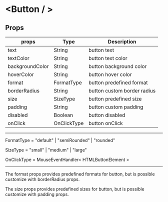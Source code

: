 # <Button / >

## Props

| props           | Type        | Description                 |
|-----------------|-------------|-----------------------------|
| text            | String      | button text                 |
| textColor       | String      | button text color           |
| backgroundColor | String      | button background color     |
| hoverColor      | String      | button hover color          |
| format          | FormatType  | button predefined format    |
| borderRadius    | String      | button custom border radius |
| size            | SizeType    | button predefined size      |
| padding         | String      | button custom padding       |
| disabled        | Boolean     | button disabled             |
| onClick         | OnClickType | button onClick              |

---------------------------------------------------------------

FormatType = "default" | "semiRounded" | "rounded"

SizeType = "small" | "medium" | "large"

OnClickType = MouseEventHandler< HTMLButtonElement >

---------------------------------------------------------------

The format props provides predefined formats for button, but is possible customize with borderRadius props.

The size props provides predefined sizes for button, but is possible customize with padding props.
